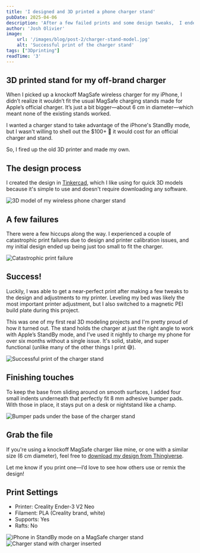 ```yaml
---
title: 'I designed and 3D printed a phone charger stand'
pubDate: 2025-04-06
description: 'After a few failed prints and some design tweaks,  I ended up with a stable, functional charger stand that works perfectly with the iPhone’s StandBy mode.'
author: 'Josh Olivier'
image:
    url: '/images/blog/post-2/charger-stand-model.jpg'
    alt: 'Successful print of the charger stand'
tags: ["3Dprinting"]
readTime: '3' 
---
```

## 3D printed stand for my off-brand charger
When I picked up a knockoff MagSafe wireless charger for my iPhone, I didn’t realize it wouldn’t fit the usual MagSafe charging stands made for Apple’s official charger. It’s just a bit bigger—about 6 cm in diameter—which meant none of the existing stands worked. 

I wanted a charger stand to take advantage of the iPhone's StandBy mode, but I wasn't willing to shell out the $100+ 🤢 it would cost for an official charger and stand. 

So, I fired up the old 3D printer and made my own.

## The design process
I created the design in [Tinkercad](https://www.tinkercad.com/), which I like using for quick 3D models because it's simple to use and doesn't require downloading any software.

<img src="/images/blog/post-2/charger-stand-model.jpg" alt="3D model of my wireless phone charger stand" class="blog-body-pic">

## A few failures
There were a few hiccups along the way. I experienced a couple of catastrophic print failures due to design and printer calibration issues, and my initial design ended up being just too small to fit the charger.

<img src="/images/blog/post-2/charger-stand-2.jpg" alt="Catastrophic print failure" class="blog-body-pic">

## Success!
Luckily, I was able to get a near-perfect print after making a few tweaks to the design and adjustments to my printer. Leveling my bed was likely the most important printer adjustment, but I also switched to a magnetic PEI build plate during this project. 

This was one of my first real 3D modeling projects and I'm pretty proud of how it turned out. The stand holds the charger at just the right angle to work with Apple’s StandBy mode, and I’ve used it nightly to charge my phone for over six months without a single issue. It's solid, stable, and super functional (unlike many of the other things I print 😅).

<img src="/images/blog/post-2/charger-stand-4.jpg" alt="Successful print of the charger stand" class="blog-body-pic">

## Finishing touches
To keep the base from sliding around on smooth surfaces, I added four small indents underneath that perfectly fit 8 mm adhesive bumper pads. With those in place, it stays put on a desk or nightstand like a champ.

<img src="/images/blog/post-2/charger-stand-5.jpg" alt="Bumper pads under the base of the charger stand" class="blog-body-pic">

## Grab the file

If you're using a knockoff MagSafe charger like mine, or one with a similar size (6 cm diameter), feel free to [download my design from Thingiverse](https://www.thingiverse.com/thing:6955377).

Let me know if you print one—I’d love to see how others use or remix the design!

## Print Settings

- Printer: Creality Ender-3 V2 Neo
- Filament: PLA (Creality brand, white)
- Supports: Yes
- Rafts: No

<img src="/images/blog/post-2/charger-stand-1.jpg" alt="iPhone in StandBy mode on a MagSafe charger stand" class="blog-body-pic">

<img src="/images/blog/post-2/charger-stand-6.jpg" alt="Charger stand with charger inserted" class="blog-body-pic">